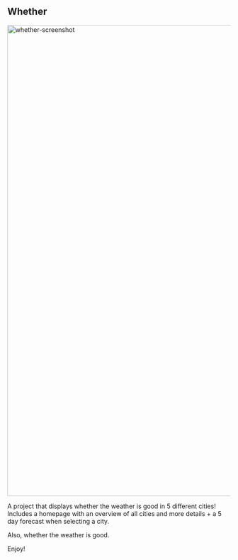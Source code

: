 ## Whether

<img width="1062" alt="whether-screenshot" src="https://user-images.githubusercontent.com/29695784/150872465-fa19b415-f501-4339-967a-ca01faa9a3c4.png">

A project that displays whether the weather is good in 5 different cities! Includes a homepage with an overview of all cities and more details + a 5 day forecast when selecting a city. 

Also, whether the weather is good.

Enjoy!
